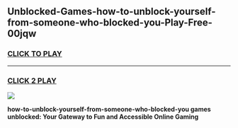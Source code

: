 
## Unblocked-Games-how-to-unblock-yourself-from-someone-who-blocked-you-Play-Free-00jqw
<h3>
<a href="https://premium76.site?title=how-to-unblock-yourself-from-someone-who-blocked-you&ref=19M">CLICK TO PLAY</a></h3>
<hr>

<h3>
<a href="https://premium76.site?title=how-to-unblock-yourself-from-someone-who-blocked-you&ref=19M">CLICK 2 PLAY</a>
  
</h3>

<a href="https://premium76.site?title=how-to-unblock-yourself-from-someone-who-blocked-you&ref=19M"><img src="https://clearcache.store/games.png"></a>


**how-to-unblock-yourself-from-someone-who-blocked-you games unblocked: Your Gateway to Fun and Accessible Online Gaming**
